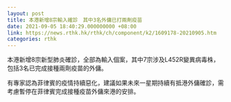 ```yaml
---
layout: post
title: 本港新增8宗輸入確診　其中3名外傭已打兩劑疫苗
date: 2021-09-05 18:40:29.000000000 +08:00
link: https://news.rthk.hk/rthk/ch/component/k2/1609178-20210905.htm
categories: rthk
---
```


本港新增8宗新型肺炎確診，全部為輸入個案，其中7宗涉及L452R變異病毒株，包括3名已完成接種兩劑疫苗的外傭。

有專家認為菲律賓的疫情持續惡化，建議如果未來一星期持續有抵港外傭確診，需考慮暫停在菲律賓完成接種疫苗外傭來港的安排。
